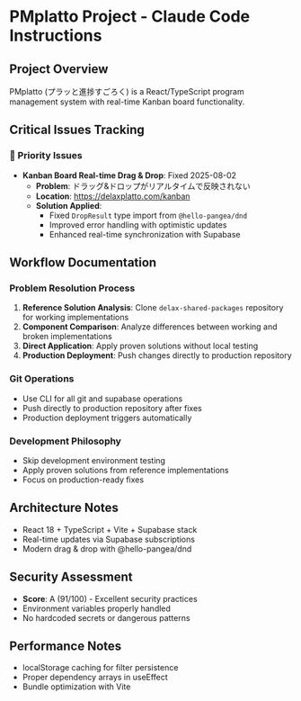 # PMplatto Project - Claude Code Instructions

## Project Overview
PMplatto (プラッと進捗すごろく) is a React/TypeScript program management system with real-time Kanban board functionality.

## Critical Issues Tracking

### 🚨 Priority Issues
- **Kanban Board Real-time Drag & Drop**: Fixed 2025-08-02
  - **Problem**: ドラッグ&ドロップがリアルタイムで反映されない
  - **Location**: https://delaxplatto.com/kanban 
  - **Solution Applied**: 
    - Fixed `DropResult` type import from `@hello-pangea/dnd`
    - Improved error handling with optimistic updates
    - Enhanced real-time synchronization with Supabase

## Workflow Documentation

### Problem Resolution Process
1. **Reference Solution Analysis**: Clone `delax-shared-packages` repository for working implementations
2. **Component Comparison**: Analyze differences between working and broken implementations
3. **Direct Application**: Apply proven solutions without local testing
4. **Production Deployment**: Push changes directly to production repository

### Git Operations
- Use CLI for all git and supabase operations
- Push directly to production repository after fixes
- Production deployment triggers automatically

### Development Philosophy
- Skip development environment testing
- Apply proven solutions from reference implementations
- Focus on production-ready fixes

## Architecture Notes
- React 18 + TypeScript + Vite + Supabase stack
- Real-time updates via Supabase subscriptions
- Modern drag & drop with @hello-pangea/dnd

## Security Assessment
- **Score**: A (91/100) - Excellent security practices
- Environment variables properly handled
- No hardcoded secrets or dangerous patterns

## Performance Notes  
- localStorage caching for filter persistence
- Proper dependency arrays in useEffect
- Bundle optimization with Vite